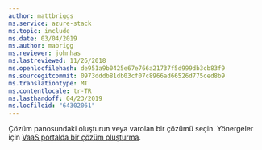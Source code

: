 ```yaml
---
author: mattbriggs
ms.service: azure-stack
ms.topic: include
ms.date: 03/04/2019
ms.author: mabrigg
ms.reviewer: johnhas
ms.lastreviewed: 11/26/2018
ms.openlocfilehash: de951a9b0425e67e766a21737f5d999db3cb83f9
ms.sourcegitcommit: 0973dddb81db03cf07c8966ad66526d775ced8b9
ms.translationtype: MT
ms.contentlocale: tr-TR
ms.lasthandoff: 04/23/2019
ms.locfileid: "64302061"
---
```

Çözüm panosundaki oluşturun veya varolan bir çözümü seçin. Yönergeler için [VaaS portalda bir çözüm oluşturma](../azure-stack-vaas-key-concepts.md#create-a-solution-in-the-vaas-portal).